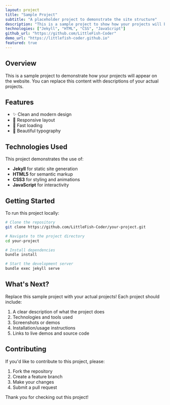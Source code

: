 ```yaml
---
layout: project
title: "Sample Project"
subtitle: "A placeholder project to demonstrate the site structure"
description: "This is a sample project to show how your projects will be displayed on the website. Replace this with your actual projects!"
technologies: ["Jekyll", "HTML", "CSS", "JavaScript"]
github_url: "https://github.com/LittleFish-Coder"
demo_url: "https://littlefish-coder.github.io"
featured: true
---
```


## Overview

This is a sample project to demonstrate how your projects will appear on the website. You can replace this content with descriptions of your actual projects.

## Features

- ✨ Clean and modern design
- 📱 Responsive layout
- 🚀 Fast loading
- 🎨 Beautiful typography

## Technologies Used

This project demonstrates the use of:
- **Jekyll** for static site generation
- **HTML5** for semantic markup
- **CSS3** for styling and animations
- **JavaScript** for interactivity

## Getting Started

To run this project locally:

```bash
# Clone the repository
git clone https://github.com/LittleFish-Coder/your-project.git

# Navigate to the project directory
cd your-project

# Install dependencies
bundle install

# Start the development server
bundle exec jekyll serve
```

## What's Next?

Replace this sample project with your actual projects! Each project should include:

1. A clear description of what the project does
2. Technologies and tools used
3. Screenshots or demos
4. Installation/usage instructions
5. Links to live demos and source code

## Contributing

If you'd like to contribute to this project, please:

1. Fork the repository
2. Create a feature branch
3. Make your changes
4. Submit a pull request

Thank you for checking out this project!